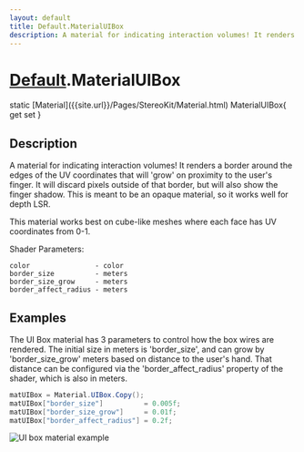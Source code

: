 ```yaml
---
layout: default
title: Default.MaterialUIBox
description: A material for indicating interaction volumes! It renders a border around the edges of the UV coordinates that will 'grow' on proximity to the user's finger. It will discard pixels outside of that border, but will also show the finger shadow. This is meant to be an opaque material, so it works well for depth LSR.  This material works best on cube-like meshes where each face has UV coordinates from 0-1.  Shader Parameters.  color                - color border_size          - meters border_size_grow     - meters border_affect_radius - meters 
---
```

# [Default]({{site.url}}/Pages/StereoKit/Default.html).MaterialUIBox

<div class='signature' markdown='1'>
static [Material]({{site.url}}/Pages/StereoKit/Material.html) MaterialUIBox{ get set }
</div>

## Description
A material for indicating interaction volumes! It
renders a border around the edges of the UV coordinates that will
'grow' on proximity to the user's finger. It will discard pixels
outside of that border, but will also show the finger shadow.
This is meant to be an opaque material, so it works well for
depth LSR.

This material works best on cube-like meshes where each face has
UV coordinates from 0-1.

Shader Parameters:
```
color                - color
border_size          - meters
border_size_grow     - meters
border_affect_radius - meters
```


## Examples

The UI Box material has 3 parameters to control how the box wires
are rendered. The initial size in meters is 'border_size', and
can grow by 'border_size_grow' meters based on distance to the
user's hand. That distance can be configured via the
'border_affect_radius' property of the shader, which is also in
meters.
```csharp
matUIBox = Material.UIBox.Copy();
matUIBox["border_size"]          = 0.005f;
matUIBox["border_size_grow"]     = 0.01f;
matUIBox["border_affect_radius"] = 0.2f;
```
![UI box material example]({{site.screen_url}}/MaterialUIBox.jpg)

